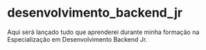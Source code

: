 # desenvolvimento_backend_jr

Aqui será lançado tudo que aprenderei durante minha formação na Especialização em Desenvolvimento Backend Jr.
